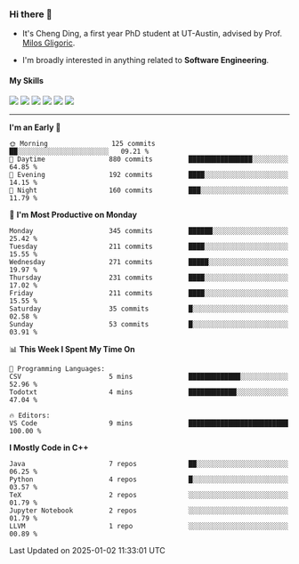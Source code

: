 ### Hi there 👋

* It's Cheng Ding, a first year PhD student at UT-Austin, advised by Prof. [Milos Gligoric](https://users.ece.utexas.edu/~gligoric/).

* I'm broadly interested in anything related to **Software Engineering**.

#### My Skills

![](https://img.shields.io/badge/C++-65318e?logo=cplusplus&logoColor=fff)
![](https://img.shields.io/badge/Python-3e74a2?logo=python&logoColor=fff)
![](https://img.shields.io/badge/C-5654a2?logo=c&logoColor=fff)
![](https://img.shields.io/badge/Go-00aaff?logo=go&logoColor=fff)
![](https://img.shields.io/badge/Docker-0088ff?logo=docker&logoColor=fff)
![](https://img.shields.io/badge/Apache-D22128?logo=apache&logoColor=fff)

---
<!--START_SECTION:waka-->
**I'm an Early 🐤** 

```text
🌞 Morning                125 commits         ██░░░░░░░░░░░░░░░░░░░░░░░   09.21 % 
🌆 Daytime                880 commits         ████████████████░░░░░░░░░   64.85 % 
🌃 Evening                192 commits         ████░░░░░░░░░░░░░░░░░░░░░   14.15 % 
🌙 Night                  160 commits         ███░░░░░░░░░░░░░░░░░░░░░░   11.79 % 
```
📅 **I'm Most Productive on Monday** 

```text
Monday                   345 commits         ██████░░░░░░░░░░░░░░░░░░░   25.42 % 
Tuesday                  211 commits         ████░░░░░░░░░░░░░░░░░░░░░   15.55 % 
Wednesday                271 commits         █████░░░░░░░░░░░░░░░░░░░░   19.97 % 
Thursday                 231 commits         ████░░░░░░░░░░░░░░░░░░░░░   17.02 % 
Friday                   211 commits         ████░░░░░░░░░░░░░░░░░░░░░   15.55 % 
Saturday                 35 commits          █░░░░░░░░░░░░░░░░░░░░░░░░   02.58 % 
Sunday                   53 commits          █░░░░░░░░░░░░░░░░░░░░░░░░   03.91 % 
```


📊 **This Week I Spent My Time On** 

```text
💬 Programming Languages: 
CSV                      5 mins              █████████████░░░░░░░░░░░░   52.96 % 
Todotxt                  4 mins              ████████████░░░░░░░░░░░░░   47.04 % 

🔥 Editors: 
VS Code                  9 mins              █████████████████████████   100.00 % 
```

**I Mostly Code in C++** 

```text
Java                     7 repos             ██░░░░░░░░░░░░░░░░░░░░░░░   06.25 % 
Python                   4 repos             █░░░░░░░░░░░░░░░░░░░░░░░░   03.57 % 
TeX                      2 repos             ░░░░░░░░░░░░░░░░░░░░░░░░░   01.79 % 
Jupyter Notebook         2 repos             ░░░░░░░░░░░░░░░░░░░░░░░░░   01.79 % 
LLVM                     1 repo              ░░░░░░░░░░░░░░░░░░░░░░░░░   00.89 % 
```




 Last Updated on 2025-01-02 11:33:01 UTC
<!--END_SECTION:waka-->
